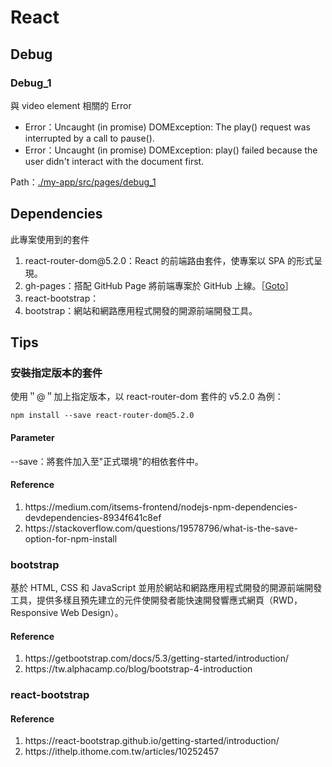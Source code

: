 # React
## Debug
### Debug_1
與 video element 相關的 Error
* Error：Uncaught (in promise) DOMException: The play() request was interrupted by a call to pause().
* Error：Uncaught (in promise) DOMException: play() failed because the user didn't interact with the document first.

Path：<a href="https://github.com/Yintc123/React/tree/main/my-app/src/pages/debug_1">./my-app/src/pages/debug_1</a>

## Dependencies
此專案使用到的套件
<ol>
    <li>react-router-dom@5.2.0：React 的前端路由套件，使專案以 SPA 的形式呈現。</li>
    <li>gh-pages：搭配 GitHub Page 將前端專案於 GitHub 上線。［<a href=https://github.com/Yintc123/React/tree/main/my-app/public>Goto</a>］</li>
    <li>react-bootstrap：</li>
    <li>bootstrap：網站和網路應用程式開發的開源前端開發工具。</li>
</ol>

## Tips
### 安裝指定版本的套件
使用＂@＂加上指定版本，以 react-router-dom 套件的 v5.2.0 為例：
```
npm install --save react-router-dom@5.2.0
```
#### Parameter
--save：將套件加入至"正式環境"的相依套件中。
#### Reference
<ol>
    <li>https://medium.com/itsems-frontend/nodejs-npm-dependencies-devdependencies-8934f641c8ef </li>
    <li>https://stackoverflow.com/questions/19578796/what-is-the-save-option-for-npm-install </li>
</ol>

### bootstrap
基於 HTML, CSS 和 JavaScript 並用於網站和網路應用程式開發的開源前端開發工具，提供多樣且預先建立的元件使開發者能快速開發響應式網頁（RWD，Responsive Web Design）。
#### Reference
<ol>
    <li>https://getbootstrap.com/docs/5.3/getting-started/introduction/</li>
    <li>https://tw.alphacamp.co/blog/bootstrap-4-introduction</li>
</ol>

### react-bootstrap

#### Reference
<ol>
    <li>https://react-bootstrap.github.io/getting-started/introduction/</li>
    <li>https://ithelp.ithome.com.tw/articles/10252457</li>
</ol>
